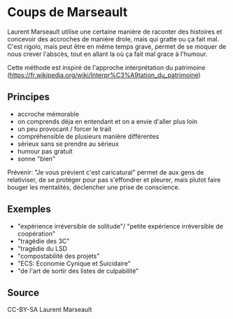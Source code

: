 # Coups de Marseault

Laurent Marseault utilise une certaine manière de raconter des histoires et concevoir des accroches de manière drole, mais qui gratte ou ça fait mal. C'est rigolo, mais peut être en même temps grave, permet de se moquer de nous crever l'abscès, tout en allant la où ça fait mal grace à l'humour.


Cette méthode est inspiré de l'approche interprétation du patrimoine (https://fr.wikipedia.org/wiki/Interpr%C3%A9tation_du_patrimoine)

## Principes

- accroche mémorable
- on comprends déja en entendant et on a envie d'aller plus loin
- un peu provocant / forcer le trait
- compréhensible de plusieurs manière différentes
- sérieux sans se prendre au sérieux
- humour pas gratuit 
- sonne "bien"

Prévenir: "Je vous prévient c'est caricatural" permet de aux gens de relativiser, de se protéger pour pas s'effondrer et pleurer, mais plutot faire bouger les mentalités, déclencher une prise de conscience.

## Exemples

- "expérience irréversible de solitude"/ "petite expérience irréversible de coopération"
- "tragédie des 3C"
- "tragédie du LSD
- "compostabilité des projets"
- "ECS: Economie Cynique et Suicidaire"
- "de l'art de sortir des listes de culpabilité"

## Source 

CC-BY-SA
Laurent Marseault 

